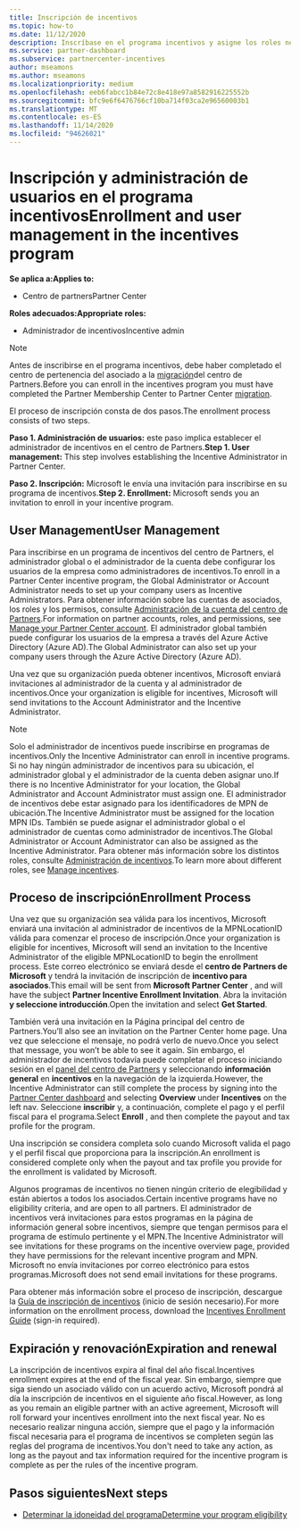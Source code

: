 ```yaml
---
title: Inscripción de incentivos
ms.topic: how-to
ms.date: 11/12/2020
description: Inscríbase en el programa incentivos y asigne los roles necesarios para la administración de usuarios. En este artículo se describe el proceso de inscripción.
ms.service: partner-dashboard
ms.subservice: partnercenter-incentives
author: mseamons
ms.author: mseamons
ms.localizationpriority: medium
ms.openlocfilehash: eeb6fabcc1b84e72c8e418e97a8582916225552b
ms.sourcegitcommit: bfc9e6f6476766cf10ba714f03ca2e96560003b1
ms.translationtype: MT
ms.contentlocale: es-ES
ms.lasthandoff: 11/14/2020
ms.locfileid: "94626021"
---
```

# <a name="enrollment-and-user-management-in-the-incentives-program"></a><span data-ttu-id="ed3b8-104">Inscripción y administración de usuarios en el programa incentivos</span><span class="sxs-lookup"><span data-stu-id="ed3b8-104">Enrollment and user management in the incentives program</span></span>

<span data-ttu-id="ed3b8-105">**Se aplica a:**</span><span class="sxs-lookup"><span data-stu-id="ed3b8-105">**Applies to:**</span></span>

- <span data-ttu-id="ed3b8-106">Centro de partners</span><span class="sxs-lookup"><span data-stu-id="ed3b8-106">Partner Center</span></span>

<span data-ttu-id="ed3b8-107">**Roles adecuados:**</span><span class="sxs-lookup"><span data-stu-id="ed3b8-107">**Appropriate roles:**</span></span>

- <span data-ttu-id="ed3b8-108">Administrador de incentivos</span><span class="sxs-lookup"><span data-stu-id="ed3b8-108">Incentive admin</span></span>

>[!NOTE]
><span data-ttu-id="ed3b8-109">Antes de inscribirse en el programa incentivos, debe haber completado el centro de pertenencia del asociado a la [migración](prepare-pmc-pc-migration.md)del centro de Partners.</span><span class="sxs-lookup"><span data-stu-id="ed3b8-109">Before you can enroll in the incentives program you must have completed the Partner Membership Center to Partner Center [migration](prepare-pmc-pc-migration.md).</span></span>

<span data-ttu-id="ed3b8-110">El proceso de inscripción consta de dos pasos.</span><span class="sxs-lookup"><span data-stu-id="ed3b8-110">The enrollment process consists of two steps.</span></span>

<span data-ttu-id="ed3b8-111">**Paso 1. Administración de usuarios:** este paso implica establecer el administrador de incentivos en el centro de Partners.</span><span class="sxs-lookup"><span data-stu-id="ed3b8-111">**Step 1. User management:** This step involves establishing the Incentive Administrator in Partner Center.</span></span>

<span data-ttu-id="ed3b8-112">**Paso 2. Inscripción:** Microsoft le envía una invitación para inscribirse en su programa de incentivos.</span><span class="sxs-lookup"><span data-stu-id="ed3b8-112">**Step 2. Enrollment:** Microsoft sends you an invitation to enroll in your incentive program.</span></span>

## <a name="user-management"></a><span data-ttu-id="ed3b8-113">User Management</span><span class="sxs-lookup"><span data-stu-id="ed3b8-113">User Management</span></span>

<span data-ttu-id="ed3b8-114">Para inscribirse en un programa de incentivos del centro de Partners, el administrador global o el administrador de la cuenta debe configurar los usuarios de la empresa como administradores de incentivos.</span><span class="sxs-lookup"><span data-stu-id="ed3b8-114">To enroll in a Partner Center incentive program, the Global Administrator or Account Administrator needs to set up your company users as Incentive Administrators.</span></span> <span data-ttu-id="ed3b8-115">Para obtener información sobre las cuentas de asociados, los roles y los permisos, consulte [Administración de la cuenta del centro de Partners](partner-center-account-setup.md).</span><span class="sxs-lookup"><span data-stu-id="ed3b8-115">For information on partner accounts, roles, and permissions, see [Manage your Partner Center account](partner-center-account-setup.md).</span></span> <span data-ttu-id="ed3b8-116">El administrador global también puede configurar los usuarios de la empresa a través del Azure Active Directory (Azure AD).</span><span class="sxs-lookup"><span data-stu-id="ed3b8-116">The Global Administrator can also set up your company users through the Azure Active Directory (Azure AD).</span></span>

<span data-ttu-id="ed3b8-117">Una vez que su organización pueda obtener incentivos, Microsoft enviará invitaciones al administrador de la cuenta y al administrador de incentivos.</span><span class="sxs-lookup"><span data-stu-id="ed3b8-117">Once your organization is eligible for incentives, Microsoft will send invitations to the Account Administrator and the Incentive Administrator.</span></span>

>[!NOTE]
><span data-ttu-id="ed3b8-118">Solo el administrador de incentivos puede inscribirse en programas de incentivos.</span><span class="sxs-lookup"><span data-stu-id="ed3b8-118">Only the Incentive Administrator can enroll in incentive programs.</span></span> <span data-ttu-id="ed3b8-119">Si no hay ningún administrador de incentivos para su ubicación, el administrador global y el administrador de la cuenta deben asignar uno.</span><span class="sxs-lookup"><span data-stu-id="ed3b8-119">If there is no Incentive Administrator for your location, the Global Administrator and Account Administrator must assign one.</span></span> <span data-ttu-id="ed3b8-120">El administrador de incentivos debe estar asignado para los identificadores de MPN de ubicación.</span><span class="sxs-lookup"><span data-stu-id="ed3b8-120">The Incentive Administrator must be assigned for the location MPN IDs.</span></span> <span data-ttu-id="ed3b8-121">También se puede asignar el administrador global o el administrador de cuentas como administrador de incentivos.</span><span class="sxs-lookup"><span data-stu-id="ed3b8-121">The Global Administrator or Account Administrator can also be assigned as the Incentive Administrator.</span></span> <span data-ttu-id="ed3b8-122">Para obtener más información sobre los distintos roles, consulte [Administración de incentivos](permissions-overview.md#manage-incentives).</span><span class="sxs-lookup"><span data-stu-id="ed3b8-122">To learn more about different roles, see [Manage incentives](permissions-overview.md#manage-incentives).</span></span>

## <a name="enrollment-process"></a><span data-ttu-id="ed3b8-123">Proceso de inscripción</span><span class="sxs-lookup"><span data-stu-id="ed3b8-123">Enrollment Process</span></span>

<span data-ttu-id="ed3b8-124">Una vez que su organización sea válida para los incentivos, Microsoft enviará una invitación al administrador de incentivos de la MPNLocationID válida para comenzar el proceso de inscripción.</span><span class="sxs-lookup"><span data-stu-id="ed3b8-124">Once your organization is eligible for incentives, Microsoft will send an invitation to the Incentive Administrator of the eligible MPNLocationID to begin the enrollment process.</span></span> <span data-ttu-id="ed3b8-125">Este correo electrónico se enviará desde el **centro de Partners de Microsoft** y tendrá la invitación de inscripción de **incentivo para asociados**.</span><span class="sxs-lookup"><span data-stu-id="ed3b8-125">This email will be sent from **Microsoft Partner Center** , and will have the subject **Partner Incentive Enrollment Invitation**.</span></span> <span data-ttu-id="ed3b8-126">Abra la invitación **y seleccione introducción**.</span><span class="sxs-lookup"><span data-stu-id="ed3b8-126">Open the invitation and select **Get Started**.</span></span>

<span data-ttu-id="ed3b8-127">También verá una invitación en la Página principal del centro de Partners.</span><span class="sxs-lookup"><span data-stu-id="ed3b8-127">You’ll also see an invitation on the Partner Center home page.</span></span> <span data-ttu-id="ed3b8-128">Una vez que seleccione el mensaje, no podrá verlo de nuevo.</span><span class="sxs-lookup"><span data-stu-id="ed3b8-128">Once you select that message, you won’t be able to see it again.</span></span> <span data-ttu-id="ed3b8-129">Sin embargo, el administrador de incentivos todavía puede completar el proceso iniciando sesión en el [panel del centro de Partners](https://partner.microsoft.com/dashboard/) y seleccionando **información general** en **incentivos** en la navegación de la izquierda.</span><span class="sxs-lookup"><span data-stu-id="ed3b8-129">However, the Incentive Administrator can still complete the process by signing into the [Partner Center dashboard](https://partner.microsoft.com/dashboard/) and selecting **Overview** under **Incentives** on the left nav.</span></span> <span data-ttu-id="ed3b8-130">Seleccione **inscribir** y, a continuación, complete el pago y el perfil fiscal para el programa.</span><span class="sxs-lookup"><span data-stu-id="ed3b8-130">Select **Enroll** , and then complete the payout and tax profile for the program.</span></span>

<span data-ttu-id="ed3b8-131">Una inscripción se considera completa solo cuando Microsoft valida el pago y el perfil fiscal que proporciona para la inscripción.</span><span class="sxs-lookup"><span data-stu-id="ed3b8-131">An enrollment is considered complete only when the payout and tax profile you provide for the enrollment is validated by Microsoft.</span></span>

<span data-ttu-id="ed3b8-132">Algunos programas de incentivos no tienen ningún criterio de elegibilidad y están abiertos a todos los asociados.</span><span class="sxs-lookup"><span data-stu-id="ed3b8-132">Certain incentive programs have no eligibility criteria, and are open to all partners.</span></span> <span data-ttu-id="ed3b8-133">El administrador de incentivos verá invitaciones para estos programas en la página de información general sobre incentivos, siempre que tengan permisos para el programa de estímulo pertinente y el MPN.</span><span class="sxs-lookup"><span data-stu-id="ed3b8-133">The Incentive Administrator will see invitations for these programs on the incentive overview page, provided they have permissions for the relevant incentive program and MPN.</span></span> <span data-ttu-id="ed3b8-134">Microsoft no envía invitaciones por correo electrónico para estos programas.</span><span class="sxs-lookup"><span data-stu-id="ed3b8-134">Microsoft does not send email invitations for these programs.</span></span>

<span data-ttu-id="ed3b8-135">Para obtener más información sobre el proceso de inscripción, descargue la [Guía de inscripción de incentivos](https://partner.microsoft.com/resources/detail/partner-center-incentives-enrollment-pdf) (inicio de sesión necesario).</span><span class="sxs-lookup"><span data-stu-id="ed3b8-135">For more information on the enrollment process, download the [Incentives Enrollment Guide](https://partner.microsoft.com/resources/detail/partner-center-incentives-enrollment-pdf) (sign-in required).</span></span>

## <a name="expiration-and-renewal"></a><span data-ttu-id="ed3b8-136">Expiración y renovación</span><span class="sxs-lookup"><span data-stu-id="ed3b8-136">Expiration and renewal</span></span>

<span data-ttu-id="ed3b8-137">La inscripción de incentivos expira al final del año fiscal.</span><span class="sxs-lookup"><span data-stu-id="ed3b8-137">Incentives enrollment expires at the end of the fiscal year.</span></span> <span data-ttu-id="ed3b8-138">Sin embargo, siempre que siga siendo un asociado válido con un acuerdo activo, Microsoft pondrá al día la inscripción de incentivos en el siguiente año fiscal.</span><span class="sxs-lookup"><span data-stu-id="ed3b8-138">However, as long as you remain an eligible partner with an active agreement, Microsoft will roll forward your incentives enrollment into the next fiscal year.</span></span> <span data-ttu-id="ed3b8-139">No es necesario realizar ninguna acción, siempre que el pago y la información fiscal necesaria para el programa de incentivos se completen según las reglas del programa de incentivos.</span><span class="sxs-lookup"><span data-stu-id="ed3b8-139">You don't need to take any action, as long as the payout and tax information required for the incentive program is complete as per the rules of the incentive program.</span></span>

## <a name="next-steps"></a><span data-ttu-id="ed3b8-140">Pasos siguientes</span><span class="sxs-lookup"><span data-stu-id="ed3b8-140">Next steps</span></span>

- [<span data-ttu-id="ed3b8-141">Determinar la idoneidad del programa</span><span class="sxs-lookup"><span data-stu-id="ed3b8-141">Determine your program eligibility</span></span>](incentives-determined-your-program-eligibility.md)
